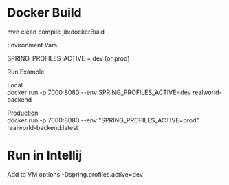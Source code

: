 # Docker Build

mvn clean compile jib:dockerBuild

Environment Vars

SPRING_PROFILES_ACTIVE = dev (or prod)


Run Example:

Local  
docker run -p 7000:8080 --env SPRING_PROFILES_ACTIVE=dev realworld-backend


Production  
docker run -p 7000:8080 --env "SPRING_PROFILES_ACTIVE=prod" realworld-backend:latest


# Run in Intellij
Add to VM options -Dspring.profiles.active=dev

